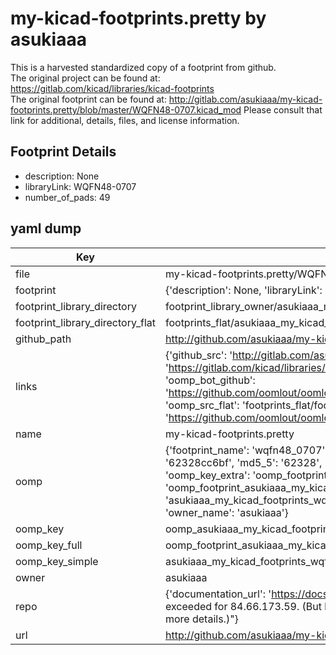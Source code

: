 # my-kicad-footprints.pretty by asukiaaa  
This is a harvested standardized copy of a footprint from github.  
The original project can be found at:  
https://gitlab.com/kicad/libraries/kicad-footprints  
The original footprint can be found at:
http://gitlab.com/asukiaaa/my-kicad-footprints.pretty/blob/master/WQFN48-0707.kicad_mod
Please consult that link for additional, details, files, and license information.  
## Footprint Details
* description: None  
* libraryLink: WQFN48-0707  
* number_of_pads: 49  
## yaml dump  
| Key | Value |  
| --- | --- |  
| file | my-kicad-footprints.pretty/WQFN48-0707.kicad_mod |  
| footprint | {'description': None, 'libraryLink': 'WQFN48-0707', 'number_of_pads': 49} |  
| footprint_library_directory | footprint_library_owner/asukiaaa_my-kicad-footprints.pretty |  
| footprint_library_directory_flat | footprints_flat/asukiaaa_my_kicad_footprints_wqfn48_0707/working |  
| github_path | http://github.com/asukiaaa/my-kicad-footprints.pretty/blob/master/WQFN48-0707.kicad_mod |  
| links | {'github_src': 'http://gitlab.com/asukiaaa/my-kicad-footprints.pretty/blob/master/WQFN48-0707.kicad_mod', 'github_src_repo': 'https://gitlab.com/kicad/libraries/kicad-footprints', 'oomp_bot': 'footprints/asukiaaa_my_kicad_footprints_wqfn48_0707/working', 'oomp_bot_github': 'https://github.com/oomlout/oomlout_oomp_footprint_bot/tree/main/footprints/asukiaaa_my_kicad_footprints_wqfn48_0707/working', 'oomp_src_flat': 'footprints_flat/footprints_flat/asukiaaa_my_kicad_footprints_wqfn48_0707/working', 'oomp_src_flat_github': 'https://github.com/oomlout/oomlout_oomp_footprint_src/tree/main/footprints_flat/asukiaaa_my_kicad_footprints_wqfn48_0707/working'} |  
| name | my-kicad-footprints.pretty |  
| oomp | {'footprint_name': 'wqfn48_0707', 'library_name': 'my_kicad_footprints', 'md5': '62328cc6bfbb2026c67297d31459eb25', 'md5_10': '62328cc6bf', 'md5_5': '62328', 'md5_6': '62328c', 'oomp_key': 'oomp_asukiaaa_my_kicad_footprints_wqfn48_0707', 'oomp_key_extra': 'oomp_footprint_asukiaaa_my_kicad_footprints_wqfn48_0707', 'oomp_key_full': 'oomp_footprint_asukiaaa_my_kicad_footprints_wqfn48_0707_62328c', 'oomp_key_simple': 'asukiaaa_my_kicad_footprints_wqfn48_0707', 'original_filename': 'my-kicad-footprints.pretty/WQFN48-0707.kicad_mod', 'owner_name': 'asukiaaa'} |  
| oomp_key | oomp_asukiaaa_my_kicad_footprints_wqfn48_0707 |  
| oomp_key_full | oomp_footprint_asukiaaa_my_kicad_footprints_wqfn48_0707 |  
| oomp_key_simple | asukiaaa_my_kicad_footprints_wqfn48_0707 |  
| owner | asukiaaa |  
| repo | {'documentation_url': 'https://docs.github.com/rest/overview/resources-in-the-rest-api#rate-limiting', 'message': "API rate limit exceeded for 84.66.173.59. (But here's the good news: Authenticated requests get a higher rate limit. Check out the documentation for more details.)"} |  
| url | http://github.com/asukiaaa/my-kicad-footprints.pretty |  

